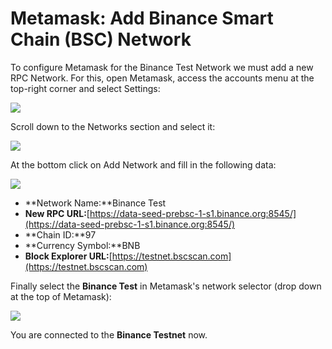 # Metamask: Add Binance Smart Chain \(BSC\) Network

To configure Metamask for the Binance Test Network we must add a new RPC Network. For this, open Metamask, access the accounts menu at the top-right corner and select Settings:

![](https://testnet.anthillhq.com/static/media/MetamaskSettings.7b078967.png)

Scroll down to the Networks section and select it:

![](https://testnet.anthillhq.com/static/media/MetamaskNetworks.69e403f5.png)

At the bottom click on Add Network and fill in the following data:

![](https://testnet.anthillhq.com/static/media/MetamaskRPCSettings.d28fc508.png)

* **Network Name:**Binance Test
* **New RPC URL:**[https://data-seed-prebsc-1-s1.binance.org:8545/](https://data-seed-prebsc-1-s1.binance.org:8545/)
* **Chain ID:**97
* **Currency Symbol:**BNB
* **Block Explorer URL:**[https://testnet.bscscan.com](https://testnet.bscscan.com)

Finally select the **Binance Test** in Metamask's network selector \(drop down at the top of Metamask\):

![](https://testnet.anthillhq.com/static/media/MetamaskSelectNetwork.31b887a5.png)

You are connected to the **Binance Testnet** now.

